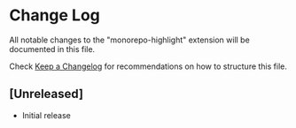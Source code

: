 # Change Log

All notable changes to the "monorepo-highlight" extension will be documented in this file.

Check [Keep a Changelog](http://keepachangelog.com/) for recommendations on how to structure this file.

## [Unreleased]

- Initial release